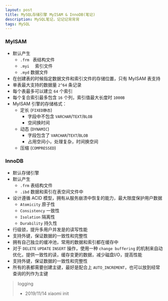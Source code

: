 ```yaml
---
layout: post
title: MySQL存储引擎 MyISAM & InnoDB(笔记)
description: MySQL笔记，记记记背背背
tags: MySQL
---
```


### MyISAM

* 默认产生
  * `.frm `  表结构文件 
  * `.myi  `  索引文件 
  * `.myd`  数据文件
* 在创建表的时候指定数据文件和索引文件的存储位置，只有 MyISAM 表支持
* 单表最大支持的数据量 `2^64` 条记录
* 每个表最多可以建立 `64` 个索引
* 每个复合索引最多包含 `16` 个列，索引值最大长度时 `1000B`
* MyISAM 引擎的存储格式：
  * 定长 (`FIXED静态`) 
    * 字段中不包含 `VARCHAR`/`TEXT`/`BLOB` 
    * 空间换时间
  * 动态 (`DYNAMIC`) 
    * 字段包含了 `VARCHAR`/`TEXT`/`BLOB` 
    * 占用空间小，处理复杂，时间换空间
  * 压缩 (`COMPRESSED`)

### InnoDB 

* 默认存储引擎
* 默认产生
  * `.frm`  表结构文件 
  * `.ibd`  数据和索引在表空间文件中
* 设计遵循 ACID 模型，拥有从服务崩溃中恢复的能力，最大限度保护用户数据
  * `Atomicity`   原子性
  * `Consistency` 一致性
  * `Isolation`   隔离性
  * `Durability`  持久性
* 行级锁，提升多用户并发是的读写性能
* 支持外键，保证数据的一致性和完整性
* 拥有自己独立的缓冲池，常用的数据和索引都在缓存中
* 对于 `DELETE` `UPDATE` `INSERT` 操作，使用一种 `change buffering` 的机制来自动优化，提供一致性的读，缓存变更的数据，减少磁盘I/O，提高性能
* 支持外键，保证数据的一致性和完整性
* 所有的表都需要创建主键，最好是配合上 `AUTO_INCREMENT`，也可以放到经常查询的列作为主键



> logging
>
> - 2019/11/14 xiaomi init